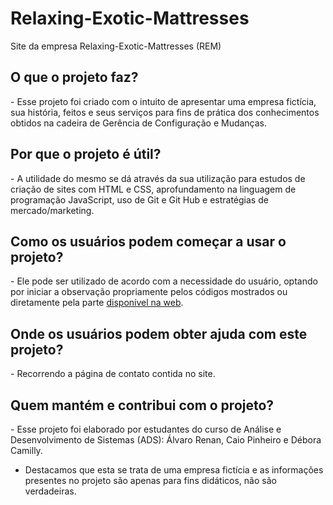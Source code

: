# Relaxing-Exotic-Mattresses
   Site da empresa Relaxing-Exotic-Mattresses (REM) <br>
          <h2> O que o projeto faz? </h2>
     <p> - Esse projeto foi criado com o intuito de apresentar uma empresa fictícia, sua história, feitos e seus serviços para fins de prática dos conhecimentos obtidos na cadeira de       Gerência de Configuração e Mudanças. </p> 
          <h2> Por que o projeto é útil? </h2>
     <p>  - A utilidade do mesmo se dá através da sua utilização para estudos de criação de sites com HTML e CSS, aprofundamento na linguagem de programação JavaScript, uso de Git e Git Hub e estratégias de mercado/marketing. </p> 
          <h2> Como os usuários podem começar a usar o projeto? </h2>
         <p> - Ele pode ser utilizado de acordo com a necessidade do usuário, optando por iniciar a observação propriamente pelos códigos mostrados ou diretamente pela parte [disponível na web](https://relaxing-exotic-mattresses.github.io/). </p>
         <h2> Onde os usuários podem obter ajuda com este projeto? </h2>
        <p> - Recorrendo a página de contato contida no site. </p>
         <h2> Quem mantém e contribui com o projeto? </h2>
         - Esse projeto foi elaborado por estudantes do curso de Análise e Desenvolvimento de Sistemas (ADS): Álvaro Renan, Caio Pinheiro e Débora Camilly.
         
* Destacamos que esta se trata de uma empresa fictícia e as informações presentes no projeto são apenas para fins didáticos, não são verdadeiras.
